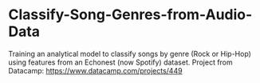 # Classify-Song-Genres-from-Audio-Data
 Training an analytical model to classify songs by genre (Rock or Hip-Hop) using features from an Echonest (now Spotify) dataset.  Project from Datacamp: https://www.datacamp.com/projects/449
